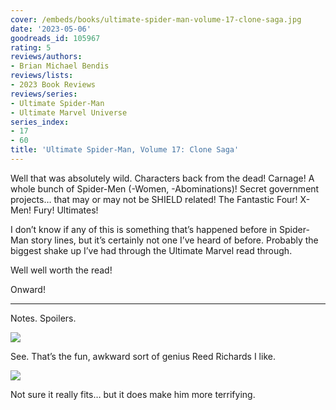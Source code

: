 ```yaml
---
cover: /embeds/books/ultimate-spider-man-volume-17-clone-saga.jpg
date: '2023-05-06'
goodreads_id: 105967
rating: 5
reviews/authors:
- Brian Michael Bendis
reviews/lists:
- 2023 Book Reviews
reviews/series:
- Ultimate Spider-Man
- Ultimate Marvel Universe
series_index:
- 17
- 60
title: 'Ultimate Spider-Man, Volume 17: Clone Saga'
---
```

Well that was absolutely wild. Characters back from the dead! Carnage! A whole bunch of Spider-Men (-Women, -Abominations)! Secret government projects… that may or may not be SHIELD related! The Fantastic Four! X-Men! Fury! Ultimates!

I don’t know if any of this is something that’s happened before in Spider-Man story lines, but it’s certainly not one I’ve heard of before. Probably the biggest shake up I’ve had through the Ultimate Marvel read through. 

Well well worth the read!

Onward!

<!--more-->

---



Notes. Spoilers. 

![](/embeds/books/attachments/ultimate-spider-man-v17-textbundle-4ec64d.png)

See. That’s the fun, awkward sort of genius Reed Richards I like. 

![](/embeds/books/attachments/ultimate-spider-man-v17-textbundle-4497a3.png)

Not sure it really fits… but it does make him more terrifying. 
